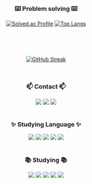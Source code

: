 <div align="center">
<h3 align="center">⌨️  Problem solving  ⌨️</h3>
  
  [![Solved.ac Profile](http://mazassumnida.wtf/api/v2/generate_badge?boj=braum0098)](https://solved.ac/braum0098/)  [![Top Langs](https://github-readme-stats.vercel.app/api/top-langs/?username=sproutedpotato&langs_count=8)](https://github.com/sproutedpotato/github-readme-stats)

<br>
<br>
<br>

  [![GitHub Streak](https://streak-stats.demolab.com?user=sproutedpotato&theme=bear&hide_border=true&border_radius=0)](https://git.io/streak-stats)
      </td>
      <td align="center" valign="middle"> 
</div>
<br>

<h3 align="center">📫  Contact  📫</h3>

<div align="center">
  <a href="https://github.com/sproutedpotato" target="_blank"><img src="https://img.shields.io/badge/GitHub-fff?style=flat&logo=github&logoColor=000"/></a>
  <a href="https://www.naver.com/" target="_blank"><img src="https://img.shields.io/badge/Blog-03C75A?style=flat&logo=naver&logoColor=fff"/></a>
  <img src="https://img.shields.io/badge/Instagram-E4405F?style=flat&logo=instagram&logoColor=fff"/></a>
</div>

<br>

<h3 align="center">✨ Studying Language  ✨</h3>

<div align="center">
  <img src="https://img.shields.io/badge/C-A8B9CC?style=flat&logo=c&logoColor=fff"/></a>
  <img src="https://img.shields.io/badge/C%23-512BD4?style=flat&logo=csharp&logoColor=fff"/></a>
  <img src="https://img.shields.io/badge/C++-00599C?style=flat&logo=cplusplus&logoColor=fff"/></a>
  <img src="https://img.shields.io/badge/Python-3776AB?style=flat&logo=python&logoColor=fff"/></a>
  <img src="https://img.shields.io/badge/Java-F7DF1E?Estyle=flat&logo=javascript&logoColor=white"/></a>
</div>

<br>

<h3 align="center">📚  Studying  📚</h3>

<div align="center">
  <img src="https://img.shields.io/badge/Unity-FFFFFF?style=flat&logo=unity&logoColor=000"/></a>
  <img src="https://img.shields.io/badge/Unreal%20Engine-0E1128?style=flat&logo=unrealengine&logoColor=fff"/></a>
  <img src="https://img.shields.io/badge/Android%20Studio-3DDC84?style=flat&logo=androidstudio&logoColor=fff"/></a>
  <img src="https://img.shields.io/badge/Blender-E87D0D?style=flat&logo=blender&logoColor=fff"/></a>
  <img src="https://img.shields.io/badge/PhotoShop-31A8FF?style=flat&logo=adobephotoshop&logoColor=000"/></a>
</div>
